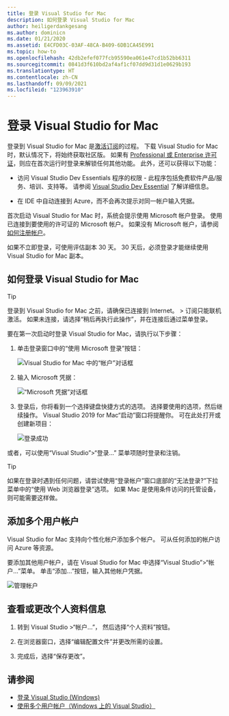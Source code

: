 ```yaml
---
title: 登录 Visual Studio for Mac
description: 如何登录 Visual Studio for Mac
author: heiligerdankgesang
ms.author: dominicn
ms.date: 01/21/2020
ms.assetid: E4CFD03C-03AF-48CA-B409-6DB1CA45E991
ms.topic: how-to
ms.openlocfilehash: 42db2efef077fcb95590ea061e47cd1b52bb6311
ms.sourcegitcommit: 0841d3f610bd2af4af1cf07dd9d31d1e0629b193
ms.translationtype: HT
ms.contentlocale: zh-CN
ms.lasthandoff: 09/09/2021
ms.locfileid: "123963910"
---
```

# <a name="sign-in-to-visual-studio-for-mac"></a>登录 Visual Studio for Mac

登录到 Visual Studio for Mac 是[激活订阅](enable-subscription.md)的过程。 下载 Visual Studio for Mac 时，默认情况下，将始终获取社区版。 如果有 [Professional 或 Enterprise 许可证](https://visualstudio.microsoft.com/vs/compare/)，则应在首次运行时登录来解锁任何其他功能。 此外，还可以获得以下功能：

* 访问 Visual Studio Dev Essentials 程序的权限 - 此程序包括免费软件产品/服务、培训、支持等。 请参阅 [Visual Studio Dev Essential](https://visualstudio.microsoft.com/dev-essentials/) 了解详细信息。

* 在 IDE 中自动连接到 Azure，而不会再次提示对同一帐户输入凭据。

首次启动 Visual Studio for Mac 时，系统会提示使用 Microsoft 帐户登录。 使用已连接到要使用的许可证的 Microsoft 帐户。 如果没有 Microsoft 帐户，请参阅[如何注册帐户](https://support.microsoft.com/account-billing/how-to-create-a-new-microsoft-account-a84675c3-3e9e-17cf-2911-3d56b15c0aaf)。

如果不立即登录，可使用评估副本 30 天。 30 天后，必须登录才能继续使用 Visual Studio for Mac 副本。

## <a name="how-to-sign-in-to-visual-studio-for-mac"></a>如何登录 Visual Studio for Mac

> [!TIP]
> 登录到 Visual Studio for Mac 之前，请确保已连接到 Internet。 > 订阅只能联机激活。 如果未连接，请选择“稍后再执行此操作”，并在连接后通过菜单登录。

要在第一次启动时登录 Visual Studio for Mac，请执行以下步骤：

1. 单击登录窗口中的“使用 Microsoft 登录”按钮：

    ![Visual Studio for Mac 中的“帐户”对话框](media/ide-tour-2019-start-signin.png)

2. 输入 Microsoft 凭据：

    ![“Microsoft 凭据”对话框](media/signing-in-image13.png)

4. 登录后，你将看到一个选择键盘快捷方式的选项。 选择要使用的选项，然后继续操作。 Visual Studio 2019 for Mac“启动”窗口将提醒你。 可在此处打开或创建新项目：

    ![登录成功](media/signing-in-image14.png)

或者，可以使用“Visual Studio”>“登录...” 菜单项随时登录和注销。

> [!TIP]
> 如果在登录时遇到任何问题，请尝试使用“登录帐户”窗口底部的“无法登录?”下拉菜单中的“使用 Web 浏览器登录”选项。 如果 Mac 是使用条件访问的托管设备，则可能需要这样做。

## <a name="adding-multiple-user-accounts"></a>添加多个用户帐户

Visual Studio for Mac 支持向个性化帐户添加多个帐户。 可从任何添加的帐户访问 Azure 等资源。

要添加其他用户帐户，请在 Visual Studio for Mac 中选择“Visual Studio”>“帐户...”菜单。 单击“添加...”按钮，输入其他帐户凭据。

![管理帐户](media/user-accounts-login.png)

## <a name="view-or-change-your-profile-information"></a>查看或更改个人资料信息

1. 转到 Visual Studio >“帐户...”， 然后选择“个人资料”按钮。

2. 在浏览器窗口，选择“编辑配置文件”并更改所需的设置。

3. 完成后，选择“保存更改”。

## <a name="see-also"></a>请参阅

- [登录 Visual Studio (Windows)](/visualstudio/ide/signing-in-to-visual-studio)
- [使用多个用户帐户（Windows 上的 Visual Studio）](/visualstudio/ide/work-with-multiple-user-accounts)
